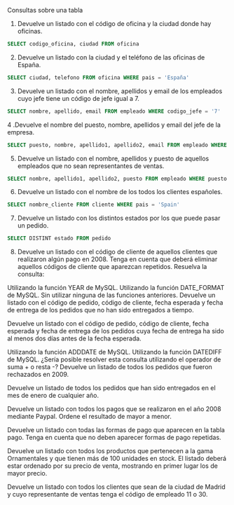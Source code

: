 Consultas sobre una tabla
1. Devuelve un listado con el código de oficina y la ciudad donde hay oficinas.
```sql
SELECT codigo_oficina, ciudad FROM oficina
```
2. Devuelve un listado con la ciudad y el teléfono de las oficinas de España.
```sql
SELECT ciudad, telefono FROM oficina WHERE pais = 'España'
```
3. Devuelve un listado con el nombre, apellidos y email de los empleados cuyo jefe tiene un código de jefe igual a 7.
```sql
SELECT nombre, apellido, email FROM empleado WHERE codigo_jefe = '7'
```
4 .Devuelve el nombre del puesto, nombre, apellidos y email del jefe de la empresa.
```sql
SELECT puesto, nombre, apellido1, apellido2, email FROM empleado WHERE puesto = 'Director General'
```
5. Devuelve un listado con el nombre, apellidos y puesto de aquellos empleados que no sean representantes de ventas.
```sql
SELECT nombre, apellido1, apellido2, puesto FROM empleado WHERE puesto != 'Representante Ventas'
```
6. Devuelve un listado con el nombre de los todos los clientes españoles.
```sql
SELECT nombre_cliente FROM cliente WHERE pais = 'Spain'
```
7. Devuelve un listado con los distintos estados por los que puede pasar un pedido.
```sql
SELECT DISTINT estado FROM pedido
```
8. Devuelve un listado con el código de cliente de aquellos clientes que realizaron algún pago en 2008. Tenga en cuenta que deberá eliminar aquellos códigos de cliente que aparezcan repetidos. Resuelva la consulta:

Utilizando la función YEAR de MySQL.
Utilizando la función DATE_FORMAT de MySQL.
Sin utilizar ninguna de las funciones anteriores.
Devuelve un listado con el código de pedido, código de cliente, fecha esperada y fecha de entrega de los pedidos que no han sido entregados a tiempo.

Devuelve un listado con el código de pedido, código de cliente, fecha esperada y fecha de entrega de los pedidos cuya fecha de entrega ha sido al menos dos días antes de la fecha esperada.

Utilizando la función ADDDATE de MySQL.
Utilizando la función DATEDIFF de MySQL.
¿Sería posible resolver esta consulta utilizando el operador de suma + o resta -?
Devuelve un listado de todos los pedidos que fueron rechazados en 2009.

Devuelve un listado de todos los pedidos que han sido entregados en el mes de enero de cualquier año.

Devuelve un listado con todos los pagos que se realizaron en el año 2008 mediante Paypal. Ordene el resultado de mayor a menor.

Devuelve un listado con todas las formas de pago que aparecen en la tabla pago. Tenga en cuenta que no deben aparecer formas de pago repetidas.

Devuelve un listado con todos los productos que pertenecen a la gama Ornamentales y que tienen más de 100 unidades en stock. El listado deberá estar ordenado por su precio de venta, mostrando en primer lugar los de mayor precio.

Devuelve un listado con todos los clientes que sean de la ciudad de Madrid y cuyo representante de ventas tenga el código de empleado 11 o 30.
